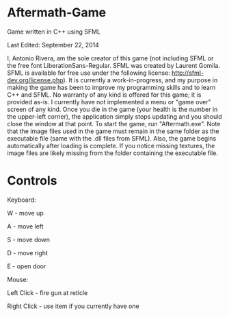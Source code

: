 Aftermath-Game
==============

Game written in C++ using SFML

Last Edited: September 22, 2014

I, Antonio Rivera, am the sole creator of this game (not including SFML or the free font LiberationSans-Regular. SFML was created by Laurent Gomila. SFML is available for free use under the following license: http://sfml-dev.org/license.php). It is currently a work-in-progress, and my purpose in making the game has been to improve my programming skills and to learn C++ and SFML. No warranty of any kind is offered for this game; it is provided as-is. I currently have not implemented a menu or "game over" screen of any kind. Once you die in the game (your health is the number in the upper-left corner), the application simply stops updating and you should close the window at that point. To start the game, run "Aftermath.exe". Note that the image files used in the game must remain in the same folder as the executable file (same with the .dll files from SFML). Also, the game begins automatically after loading is complete. If you notice missing textures, the image files are likely missing from the folder containing the executable file.

Controls
========

Keyboard:

W - move up

A - move left

S - move down

D - move right

E - open door

Mouse:

Left Click - fire gun at reticle

Right Click - use item if you currently have one
